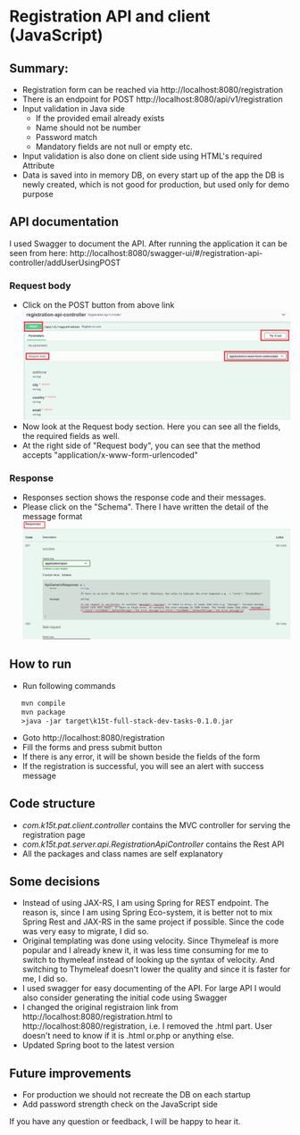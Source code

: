 # Registration API and client (JavaScript)

## Summary:
* Registration form can be reached via http://localhost:8080/registration
* There is an endpoint for POST http://localhost:8080/api/v1/registration
* Input validation in Java side 
  * If the provided email already exists
  * Name should not be number
  * Password match
  * Mandatory fields are not null or empty etc.
* Input validation is also done on client side using HTML's required Attribute
* Data is saved into in memory DB, on every start up of the app the DB is newly created, which is not good for production, but used only for demo purpose


## API documentation 
I used Swagger to document the API. 
After running the application it can be seen from here:
 http://localhost:8080/swagger-ui/#/registration-api-controller/addUserUsingPOST

 ### Request body
 - Click on the POST button from above link
 ![Request body](/doc/post-button-request-body-detail.png)
 - Now look at the Request body section. Here you can see all the fields, the required fields as well.
 - At the right side of "Request body", you can see that the method accepts "application/x-www-form-urlencoded"

 ### Response 
 - Responses section shows the response code and their messages.
 - Please click on the "Schema". There I have written the detail of the message format
 ![Response](/doc/response.png)
 
 ## How to run
 
 * Run following commands
 
 ```
	mvn compile
	mvn package
	>java -jar target\k15t-full-stack-dev-tasks-0.1.0.jar
 ```
 * Goto http://localhost:8080/registration
 * Fill the forms and press submit button
 * If there is any error, it will be shown beside the fields of the form
 * If the registration is successful, you will see an alert with success message 

## Code structure
 * *com.k15t.pat.client.controller* contains the MVC controller for serving the registration page  
 * *com.k15t.pat.server.api.RegistrationApiController* contains the Rest API
 * All the packages and class names are self explanatory
 
## Some decisions  
* Instead of using JAX-RS, I am using Spring for REST endpoint. 
The reason is, since I am using Spring Eco-system, it is better not to mix Spring Rest and JAX-RS
in the same project if possible. Since the code was very easy to migrate, I did so.
* Original templating was done using velocity. Since Thymeleaf is more popular and I already knew it,
it was less time consuming for me to switch to thymeleaf instead of looking up the syntax of velocity. And switching to Thymeleaf doesn't lower the quality and since it is faster for me, I did so.
* I used swagger for easy documenting of the API. For large API I would also consider generating the initial code using Swagger
* I changed the original registraion link from http://localhost:8080/registration.html to http://localhost:8080/registration, 
i.e. I removed the .html part. User doesn't need to know if it is .html or.php or anything else.
* Updated Spring boot to the latest version

## Future improvements
- For production we should not recreate the DB on each startup
- Add password strength check on the JavaScript side 

If you have any question or feedback, I will be happy to hear it.
